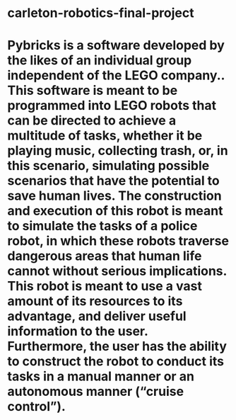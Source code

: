 # carleton-robotics-final-project 
# Pybricks is a software developed by the likes of an individual group independent of the LEGO company.. This software is meant to be programmed into LEGO robots that can be directed to achieve a multitude of tasks, whether it be playing music, collecting trash, or, in this scenario, simulating possible scenarios that have the potential to save human lives. The construction and execution of this robot is meant to simulate the tasks of a police robot, in which these robots traverse dangerous areas that human life cannot without serious implications. This robot is meant to use a vast amount of its resources to its advantage, and deliver useful information to the user. Furthermore, the user has the ability to construct the robot to conduct its tasks in a manual manner or an autonomous manner (“cruise control”).
